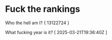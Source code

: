 # Fuck the rankings

Who the hell am I?
{ 13122724 }

What fucking year is it?
[ 2025-03-21T19:36:40Z ]
